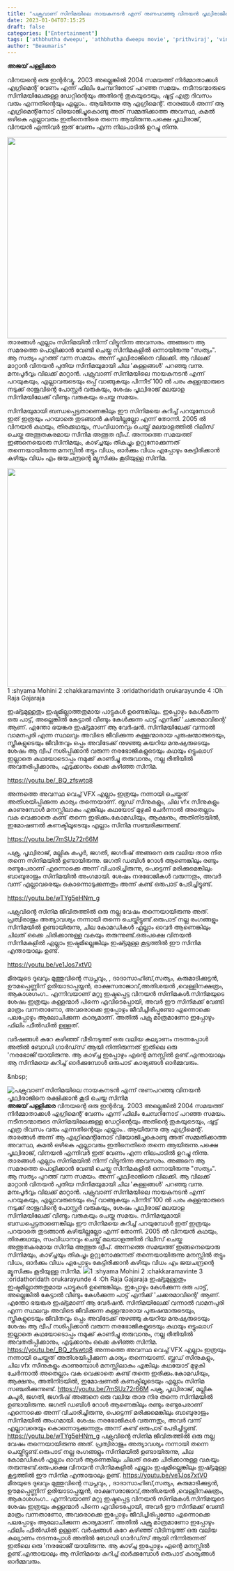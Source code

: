 ```yaml
---
title: "പക്രുവാണ് സിനിമയിലെ നായകനടൻ എന്ന് നുണപറഞ്ഞു വിനയൻ പൃഥ്വിരാജിനെ രക്ഷിക്കാൻ കൂടി ചെയ്ത സിനിമ"
date: 2023-01-04T07:15:25
draft: false
categories: ["Entertainment"]
tags: ['athbhutha dweepu', 'athbhutha dweepu movie', 'prithviraj', 'vinayan', 'വിനയൻ']
author: "Beaumaris"
---
```


<strong>അജയ് പള്ളിക്കര</strong>

വിനയന്റെ ഒരു ഇന്റർവ്യൂ. 2003 അല്ലെങ്കിൽ 2004 സമയത്ത് നിർമ്മാതാക്കൾ എഗ്രിമെന്റ് വേണം എന്ന് ഫിലിം ചേമ്പറിനോട് പറഞ്ഞ സമയം. നടീനടന്മാരുടെ സിനിമയിലേക്കുള്ള ഡേറ്റിന്റെയും അതിന്റെ തുകയുടെയും, ഷൂട്ട് എത്ര ദിവസം വരും എന്നതിന്റെയും എല്ലാം.. ആയിരുന്നു ആ എഗ്രിമെന്റ്.
താരങ്ങൾ അന്ന് ആ എഗ്രിമെന്റിനോട് വിയോജിച്ചുകൊണ്ടു അത് സമ്മതിക്കാത്ത അവസ്ഥ, കമൽ ഒഴികെ എല്ലാവരും ഇതിനെതിരെ തന്നെ ആയിരുന്നു.പക്ഷെ പൃഥ്വിരാജ്, വിനയൻ എന്നിവർ ഇത് വേണം എന്ന നിലപാടിൽ ഉറച്ചു നിന്നു.

<img class=" wp-image-377259 aligncenter" src="https://cdn.boolokam.com/articles/2023/01/dqdqdfff.jpg" alt="" width="820" height="462" />താരങ്ങൾ എല്ലാം സിനിമയിൽ നിന്ന് വിട്ടുനിന്ന അവസരം. അങ്ങനെ ആ സമരത്തെ പൊളിക്കാൻ വേണ്ടി ചെയ്ത സിനിമകളിൽ ഒന്നായിരുന്നു "സത്യം". ആ സത്യം പുറത്ത് വന്ന സമയം. അന്ന് പൃഥ്വിരാജിനെ വിലക്കി. ആ വിലക്ക് മാറ്റാൻ വിനയൻ പുതിയ സിനിമയുമായി ചില 'കള്ളങ്ങൾ' പറഞ്ഞു വന്നു. മനഃപൂർവ്വം വിലക്ക് മാറ്റാൻ. പക്രുവാണ് സിനിമയിലെ നായകനടൻ എന്ന് പറയുകയും, എല്ലാവരുടെയും ഒപ്പ്‌ വാങ്ങുകയും പിന്നീട് 100 ൽ പരം കുള്ളന്മാരുടെ നടുക്ക് രാജുവിന്റെ പോസ്റ്റർ വരുകയും, ശേഷം പൃഥ്വിരാജ് മലയാള സിനിമയിലേക്ക് വീണ്ടും വരുകയും ചെയ്ത സമയം.

സിനിമയുമായി ബന്ധപ്പെട്ടതാണെങ്കിലും ഈ സിനിമയെ കുറിച്ച് പറയുമ്പോൾ ഇത് ഇത്രയും പറയാതെ തുടങ്ങാൻ കഴിയില്ലല്ലോ എന്ന് തോന്നി. 2005 ൽ വിനയൻ കഥയും, തിരക്കഥയും, സംവിധാനവും ചെയ്ത് മലയാളത്തിൽ റിലീസ് ചെയ്ത അത്ഭുതകരമായ സിനിമ അത്ഭുത ദ്വീപ്. അന്നത്തെ സമയത്ത് ഇങ്ങനെയൊരു സിനിമയും, കാഴ്ച്ചയും തികച്ചും ഉറ്റുനോക്കുന്നത് തന്നെയായിരുന്നു മനസ്സിൽ തട്ടും വിധം, ഓർക്കും വിധം എപ്പോഴും കേട്ടിരിക്കാൻ കഴിയും വിധം എം ജയചന്ദ്രന്റെ മ്യൂസിക്കും കൂടിയുള്ള സിനിമ.

<img class="wp-image-377260 aligncenter" src="https://cdn.boolokam.com/articles/2023/01/qdqdq.jpg" alt="" width="716" height="502" />1 :shyama Mohini
2 :chakkaramavinte
3 :oridathoridath orukarayunde
4 :Oh Raja Gajaraja

ഇഷ്ട്ടമുള്ളതും ഇഷ്ടമില്ലാത്തതുമായ പാട്ടുകൾ ഉണ്ടെങ്കിലും. ഇപ്പോഴും കേൾക്കുന്ന ഒരു പാട്ട്, അല്ലെങ്കിൽ കേട്ടാൽ വീണ്ടും കേൾക്കുന്ന പാട്ട് എനിക്ക് 'ചക്കരമാവിന്റെ' ആണ്. എന്തോ ഭയങ്കര ഇഷ്ട്ടമാണ് ആ വേർഷൻ. സിനിമയിലേക്ക് വന്നാൽ വാമനപുരി എന്ന സ്ഥലവും അവിടെ ജീവിക്കുന്ന കുള്ളന്മാരായ പുരുഷന്മാരുടെയും, സ്ത്രീകളുടെയും ജീവിതവും ഒപ്പം അവിടേക്ക് നുഴഞ്ഞു കയറിയ മനുഷ്യരുടെയും ശേഷം ആ ദ്വീപ് നശിപ്പിക്കാൻ വരുന്ന നരഭോജികളുടെയും കഥയും ഒട്ടുംലാഗ് ഇല്ലാതെ കഥയോടൊപ്പം നമുക്ക് കാണിച്ചു തരുവാനും, നല്ല രീതിയിൽ അവതരിപ്പിക്കാനും, എടുക്കാനും ഒക്കെ കഴിഞ്ഞ സിനിമ.

https://youtu.be/_BQ_zfswtq8

അന്നത്തെ അവസ്ഥ വെച്ച് VFX എല്ലാം ഇത്രയും നന്നായി ചെയ്തത് അതിശയിപ്പിക്കുന്ന കാര്യം തന്നെയാണ്. ബ്ലഡ് സീനുകളും, ചില vfx സീനുകളും കാണുമ്പോൾ മനസ്സിലാകും എങ്കിലും കഥയോട് മുഴുകി ചേർന്നാൽ അതെല്ലാം വക വെക്കാതെ കണ്ട് തന്നെ ഇരിക്കും.കോമഡിയും, ആക്ഷനും, അതിനിടയിൽ, ഇമോഷണൽ കണക്ടിലൂടെയും എല്ലാം സിനിമ സഞ്ചരിക്കുന്നുണ്ട്.

https://youtu.be/7mSUz72r66M

പക്രു, പൃഥ്വിരാജ്, മല്ലിക കപൂർ, ജഗതി, ജഗദീഷ് അങ്ങനെ ഒരു വലിയ താര നിര തന്നെ സിനിമയിൽ ഉണ്ടായിരുന്നു. ജഗതി ഡബിൾ റോൾ ആണെങ്കിലും രണ്ടും രണ്ടുപേരാണ് എന്നൊക്കെ അന്ന് വിചാരിച്ചിരുന്നു, പെട്ടെന്ന് മരിക്കുമെങ്കിലും ബാബുരാജും സിനിമയിൽ അംഗമായി. ശേഷം നരഭോജികൾ വരുന്നതും, അവർ വന്ന് എല്ലാവരെയും കൊന്നൊടുക്കുന്നതും അന്ന് കണ്ട് ഒരുപാട് പേടിച്ചിട്ടുണ്ട്.

https://youtu.be/wTYg5eHNm_g

പക്രുവിന്റെ സിനിമ ജീവിതത്തിൽ ഒരു നല്ല വേഷം തന്നെയായിരുന്നു അത്‌. പ്രത്വിരാജും അത്യാവശ്യം നന്നായി തന്നെ ചെയ്തിട്ടുണ്ട്.ഒരുപാട് നല്ല രംഗങ്ങളും സിനിമയിൽ ഉണ്ടായിരുന്നു, ചില കോമഡികൾ എല്ലാം ഓവർ ആണെങ്കിലും ചിലത് ഒക്കെ ചിരിക്കാനുള്ള വകയും തരുന്നുണ്ട്.ഒരുപക്ഷെ വിനയൻ സിനിമകളിൽ എല്ലാം ഇഷ്ടമില്ലെങ്കിലും ഇഷ്ട്ടമുള്ള കൂട്ടത്തിൽ ഈ സിനിമ എന്തായാലും ഉണ്ട്.

https://youtu.be/ve1Jos7xtV0

മീരയുടെ ദുഖവും മുത്തുവിന്റെ സ്വപ്നവും, , ദാദാസാഹിബ്,സത്യം, കരുമാടിക്കുട്ടൻ, ഊമപ്പെണ്ണിന് ഉരിയാടാപ്പയ്യൻ, രാക്ഷസരാജാവ്,അതിശയൻ ,വെള്ളിനക്ഷത്രം, ആകാശഗംഗ.. എന്നിവയാണ് മറ്റു ഇഷ്ടപ്പെട്ട വിനയൻ സിനിമകൾ.സിനിമയുടെ ശേഷം ഇത്രയും കുള്ളന്മാർ പിന്നെ എവിടെപ്പോയി, അവർ ഈ സിനിമക്ക് വേണ്ടി മാത്രം വന്നതാണോ, അവരൊക്കെ ഇപ്പോഴും ജീവിച്ചിരിപ്പുണ്ടോ എന്നൊക്കെ പലപ്പോഴും ആലോചിക്കുന്ന കാര്യമാണ്. അതിൽ പക്രു മാത്രമാണോ ഇപ്പോഴും ഫിലിം ഫീൽഡിൽ ഉള്ളത്.

വർഷങ്ങൾ കുറേ കഴിഞ്ഞ് വീടിനടുത്ത് ഒരു വലിയ കല്യാണം നടന്നപ്പോൾ അതിൽ ബോഡി ഗാർഡ്‌സ് ആയി നിന്നിരുന്നത് ഇതിലെ ഒരു 'നരഭോജി'യായിരുന്നു. ആ കാഴ്ച്ച ഇപ്പോഴും എന്റെ മനസ്സിൽ ഉണ്ട്.എന്തായാലും ആ സിനിമയെ കുറിച്ച് ഓർക്കുമ്പോൾ ഒരുപാട് കാര്യങ്ങൾ ഓർമ്മവരും.

&amp;nbsp;


![പക്രുവാണ് സിനിമയിലെ നായകനടൻ എന്ന് നുണപറഞ്ഞു വിനയൻ പൃഥ്വിരാജിനെ രക്ഷിക്കാൻ കൂടി ചെയ്ത സിനിമ](https://cdn.boolokam.com/articles/2023/01/dqdqdfff.jpg)**അജയ് പള്ളിക്കര** വിനയന്റെ ഒരു ഇന്റർവ്യൂ. 2003 അല്ലെങ്കിൽ 2004 സമയത്ത് നിർമ്മാതാക്കൾ എഗ്രിമെന്റ് വേണം എന്ന് ഫിലിം ചേമ്പറിനോട് പറഞ്ഞ സമയം. നടീനടന്മാരുടെ സിനിമയിലേക്കുള്ള ഡേറ്റിന്റെയും അതിന്റെ തുകയുടെയും, ഷൂട്ട് എത്ര ദിവസം വരും എന്നതിന്റെയും എല്ലാം.. ആയിരുന്നു ആ എഗ്രിമെന്റ്. താരങ്ങൾ അന്ന് ആ എഗ്രിമെന്റിനോട് വിയോജിച്ചുകൊണ്ടു അത് സമ്മതിക്കാത്ത അവസ്ഥ, കമൽ ഒഴികെ എല്ലാവരും ഇതിനെതിരെ തന്നെ ആയിരുന്നു.പക്ഷെ പൃഥ്വിരാജ്, വിനയൻ എന്നിവർ ഇത് വേണം എന്ന നിലപാടിൽ ഉറച്ചു നിന്നു. താരങ്ങൾ എല്ലാം സിനിമയിൽ നിന്ന് വിട്ടുനിന്ന അവസരം. അങ്ങനെ ആ സമരത്തെ പൊളിക്കാൻ വേണ്ടി ചെയ്ത സിനിമകളിൽ ഒന്നായിരുന്നു "സത്യം". ആ സത്യം പുറത്ത് വന്ന സമയം. അന്ന് പൃഥ്വിരാജിനെ വിലക്കി. ആ വിലക്ക് മാറ്റാൻ വിനയൻ പുതിയ സിനിമയുമായി ചില 'കള്ളങ്ങൾ' പറഞ്ഞു വന്നു. മനഃപൂർവ്വം വിലക്ക് മാറ്റാൻ. പക്രുവാണ് സിനിമയിലെ നായകനടൻ എന്ന് പറയുകയും, എല്ലാവരുടെയും ഒപ്പ്‌ വാങ്ങുകയും പിന്നീട് 100 ൽ പരം കുള്ളന്മാരുടെ നടുക്ക് രാജുവിന്റെ പോസ്റ്റർ വരുകയും, ശേഷം പൃഥ്വിരാജ് മലയാള സിനിമയിലേക്ക് വീണ്ടും വരുകയും ചെയ്ത സമയം. സിനിമയുമായി ബന്ധപ്പെട്ടതാണെങ്കിലും ഈ സിനിമയെ കുറിച്ച് പറയുമ്പോൾ ഇത് ഇത്രയും പറയാതെ തുടങ്ങാൻ കഴിയില്ലല്ലോ എന്ന് തോന്നി. 2005 ൽ വിനയൻ കഥയും, തിരക്കഥയും, സംവിധാനവും ചെയ്ത് മലയാളത്തിൽ റിലീസ് ചെയ്ത അത്ഭുതകരമായ സിനിമ അത്ഭുത ദ്വീപ്. അന്നത്തെ സമയത്ത് ഇങ്ങനെയൊരു സിനിമയും, കാഴ്ച്ചയും തികച്ചും ഉറ്റുനോക്കുന്നത് തന്നെയായിരുന്നു മനസ്സിൽ തട്ടും വിധം, ഓർക്കും വിധം എപ്പോഴും കേട്ടിരിക്കാൻ കഴിയും വിധം എം ജയചന്ദ്രന്റെ മ്യൂസിക്കും കൂടിയുള്ള സിനിമ. ![](https://cdn.boolokam.com/articles/2023/01/qdqdq.jpg)1 :shyama Mohini 2 :chakkaramavinte 3 :oridathoridath orukarayunde 4 :Oh Raja Gajaraja ഇഷ്ട്ടമുള്ളതും ഇഷ്ടമില്ലാത്തതുമായ പാട്ടുകൾ ഉണ്ടെങ്കിലും. ഇപ്പോഴും കേൾക്കുന്ന ഒരു പാട്ട്, അല്ലെങ്കിൽ കേട്ടാൽ വീണ്ടും കേൾക്കുന്ന പാട്ട് എനിക്ക് 'ചക്കരമാവിന്റെ' ആണ്. എന്തോ ഭയങ്കര ഇഷ്ട്ടമാണ് ആ വേർഷൻ. സിനിമയിലേക്ക് വന്നാൽ വാമനപുരി എന്ന സ്ഥലവും അവിടെ ജീവിക്കുന്ന കുള്ളന്മാരായ പുരുഷന്മാരുടെയും, സ്ത്രീകളുടെയും ജീവിതവും ഒപ്പം അവിടേക്ക് നുഴഞ്ഞു കയറിയ മനുഷ്യരുടെയും ശേഷം ആ ദ്വീപ് നശിപ്പിക്കാൻ വരുന്ന നരഭോജികളുടെയും കഥയും ഒട്ടുംലാഗ് ഇല്ലാതെ കഥയോടൊപ്പം നമുക്ക് കാണിച്ചു തരുവാനും, നല്ല രീതിയിൽ അവതരിപ്പിക്കാനും, എടുക്കാനും ഒക്കെ കഴിഞ്ഞ സിനിമ. https://youtu.be/_BQ_zfswtq8 അന്നത്തെ അവസ്ഥ വെച്ച് VFX എല്ലാം ഇത്രയും നന്നായി ചെയ്തത് അതിശയിപ്പിക്കുന്ന കാര്യം തന്നെയാണ്. ബ്ലഡ് സീനുകളും, ചില vfx സീനുകളും കാണുമ്പോൾ മനസ്സിലാകും എങ്കിലും കഥയോട് മുഴുകി ചേർന്നാൽ അതെല്ലാം വക വെക്കാതെ കണ്ട് തന്നെ ഇരിക്കും.കോമഡിയും, ആക്ഷനും, അതിനിടയിൽ, ഇമോഷണൽ കണക്ടിലൂടെയും എല്ലാം സിനിമ സഞ്ചരിക്കുന്നുണ്ട്. https://youtu.be/7mSUz72r66M പക്രു, പൃഥ്വിരാജ്, മല്ലിക കപൂർ, ജഗതി, ജഗദീഷ് അങ്ങനെ ഒരു വലിയ താര നിര തന്നെ സിനിമയിൽ ഉണ്ടായിരുന്നു. ജഗതി ഡബിൾ റോൾ ആണെങ്കിലും രണ്ടും രണ്ടുപേരാണ് എന്നൊക്കെ അന്ന് വിചാരിച്ചിരുന്നു, പെട്ടെന്ന് മരിക്കുമെങ്കിലും ബാബുരാജും സിനിമയിൽ അംഗമായി. ശേഷം നരഭോജികൾ വരുന്നതും, അവർ വന്ന് എല്ലാവരെയും കൊന്നൊടുക്കുന്നതും അന്ന് കണ്ട് ഒരുപാട് പേടിച്ചിട്ടുണ്ട്. https://youtu.be/wTYg5eHNm_g പക്രുവിന്റെ സിനിമ ജീവിതത്തിൽ ഒരു നല്ല വേഷം തന്നെയായിരുന്നു അത്‌. പ്രത്വിരാജും അത്യാവശ്യം നന്നായി തന്നെ ചെയ്തിട്ടുണ്ട്.ഒരുപാട് നല്ല രംഗങ്ങളും സിനിമയിൽ ഉണ്ടായിരുന്നു, ചില കോമഡികൾ എല്ലാം ഓവർ ആണെങ്കിലും ചിലത് ഒക്കെ ചിരിക്കാനുള്ള വകയും തരുന്നുണ്ട്.ഒരുപക്ഷെ വിനയൻ സിനിമകളിൽ എല്ലാം ഇഷ്ടമില്ലെങ്കിലും ഇഷ്ട്ടമുള്ള കൂട്ടത്തിൽ ഈ സിനിമ എന്തായാലും ഉണ്ട്. https://youtu.be/ve1Jos7xtV0 മീരയുടെ ദുഖവും മുത്തുവിന്റെ സ്വപ്നവും, , ദാദാസാഹിബ്,സത്യം, കരുമാടിക്കുട്ടൻ, ഊമപ്പെണ്ണിന് ഉരിയാടാപ്പയ്യൻ, രാക്ഷസരാജാവ്,അതിശയൻ ,വെള്ളിനക്ഷത്രം, ആകാശഗംഗ.. എന്നിവയാണ് മറ്റു ഇഷ്ടപ്പെട്ട വിനയൻ സിനിമകൾ.സിനിമയുടെ ശേഷം ഇത്രയും കുള്ളന്മാർ പിന്നെ എവിടെപ്പോയി, അവർ ഈ സിനിമക്ക് വേണ്ടി മാത്രം വന്നതാണോ, അവരൊക്കെ ഇപ്പോഴും ജീവിച്ചിരിപ്പുണ്ടോ എന്നൊക്കെ പലപ്പോഴും ആലോചിക്കുന്ന കാര്യമാണ്. അതിൽ പക്രു മാത്രമാണോ ഇപ്പോഴും ഫിലിം ഫീൽഡിൽ ഉള്ളത്. വർഷങ്ങൾ കുറേ കഴിഞ്ഞ് വീടിനടുത്ത് ഒരു വലിയ കല്യാണം നടന്നപ്പോൾ അതിൽ ബോഡി ഗാർഡ്‌സ് ആയി നിന്നിരുന്നത് ഇതിലെ ഒരു 'നരഭോജി'യായിരുന്നു. ആ കാഴ്ച്ച ഇപ്പോഴും എന്റെ മനസ്സിൽ ഉണ്ട്.എന്തായാലും ആ സിനിമയെ കുറിച്ച് ഓർക്കുമ്പോൾ ഒരുപാട് കാര്യങ്ങൾ ഓർമ്മവരും. &nbsp;
